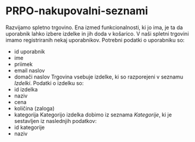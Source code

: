# PRPO-nakupovalni-seznami

Razvijamo spletno trgovino. Ena izmed funkcionalnosti, ki jo ima, je ta da uporabnik lahko izbere izdelke in jih doda v košarico.
V naši spletni trgovini imamo registriranih nekaj uporabnikov. Potrebni podatki o uporabniku so:
- id uporabnik
- ime
- priimek
- email naslov
- domači naslov
Trgovina vsebuje izdelke, ki so razporejeni v seznamu *Izdelki*. Podatki o izdelku so:
- id izdelka
- naziv
- cena
- količina (zaloga)
- kategorija
Kategorijo izdelka dobimo iz seznama *Kategorije*, ki je sestavljen iz naslednjih podatkov:
- id kategorije
- naziv
